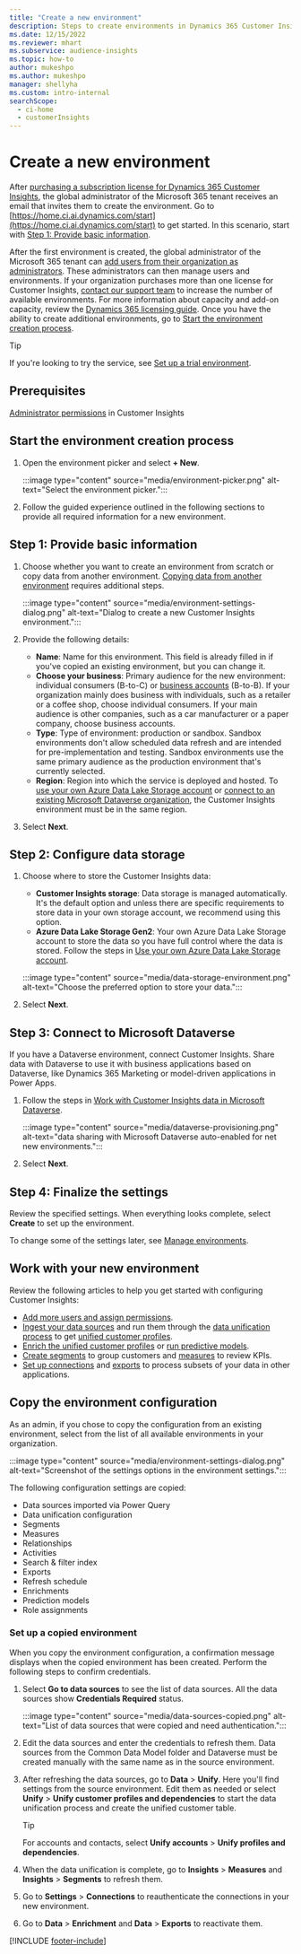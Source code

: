 ```yaml
---
title: "Create a new environment"
description: Steps to create environments in Dynamics 365 Customer Insights.
ms.date: 12/15/2022
ms.reviewer: mhart
ms.subservice: audience-insights
ms.topic: how-to
author: mukeshpo
ms.author: mukeshpo
manager: shellyha
ms.custom: intro-internal
searchScope: 
  - ci-home
  - customerInsights
---
```


# Create a new environment

After [purchasing a subscription license for Dynamics 365 Customer Insights](paid-license.md), the global administrator of the Microsoft 365 tenant receives an email that invites them to create the environment. Go to [https://home.ci.ai.dynamics.com/start](https://home.ci.ai.dynamics.com/start) to get started. In this scenario, start with [Step 1: Provide basic information](#step-1-provide-basic-information).

After the first environment is created, the global administrator of the Microsoft 365 tenant can [add users from their organization as administrators](permissions.md). These administrators can then manage users and environments. If your organization purchases more than one license for Customer Insights, [contact our support team](https://go.microsoft.com/fwlink/?linkid=2079641) to increase the number of available environments. For more information about capacity and add-on capacity, review the [Dynamics 365 licensing guide](https://go.microsoft.com/fwlink/?LinkId=866544). Once you have the ability to create additional environments, go to [Start the environment creation process](#start-the-environment-creation-process).

> [!TIP]
> If you're looking to try the service, see [Set up a trial environment](trial-signup.md).

## Prerequisites

[Administrator permissions](permissions.md) in Customer Insights

## Start the environment creation process

1. Open the environment picker and select **+ New**.
  
   :::image type="content" source="media/environment-picker.png" alt-text="Select the environment picker.":::

1. Follow the guided experience outlined in the following sections to provide all required information for a new environment.

## Step 1: Provide basic information

1. Choose whether you want to create an environment from scratch or copy data from another environment. [Copying data from another environment](#copy-the-environment-configuration) requires additional steps.

   :::image type="content" source="media/environment-settings-dialog.png" alt-text="Dialog to create a new Customer Insights environment.":::

1. Provide the following details:

   - **Name**: Name for this environment. This field is already filled in if you've copied an existing environment, but you can change it.
   - **Choose your business**: Primary audience for the new environment: individual consumers (B-to-C) or [business accounts](work-with-business-accounts.md) (B-to-B). If your organization mainly does business with individuals, such as a retailer or a coffee shop, choose individual consumers. If your main audience is other companies, such as a car manufacturer or a paper company, choose business accounts.
   - **Type**: Type of environment: production or sandbox. Sandbox environments don't allow scheduled data refresh and are intended for pre-implementation and testing. Sandbox environments use the same primary audience as the production environment that's currently selected.
   - **Region**: Region into which the service is deployed and hosted. To [use your own Azure Data Lake Storage account](own-data-lake-storage.md) or [connect to an existing Microsoft Dataverse organization](customer-insights-dataverse.md), the Customer Insights environment must be in the same region.

1. Select **Next**.

## Step 2: Configure data storage

1. Choose where to store the Customer Insights data:

   - **Customer Insights storage**: Data storage is managed automatically. It's the default option and unless there are specific requirements to store data in your own storage account, we recommend using this option.
   - **Azure Data Lake Storage Gen2**: Your own Azure Data Lake Storage account to store the data so you have full control where the data is stored. Follow the steps in [Use your own Azure Data Lake Storage account](own-data-lake-storage.md).

   :::image type="content" source="media/data-storage-environment.png" alt-text="Choose the preferred option to store your data.":::

1. Select **Next**.

## Step 3: Connect to Microsoft Dataverse

If you have a Dataverse environment, connect Customer Insights. Share data with Dataverse to use it with business applications based on Dataverse, like Dynamics 365 Marketing or model-driven applications in Power Apps.

1. Follow the steps in [Work with Customer Insights data in Microsoft Dataverse](customer-insights-dataverse.md).

   :::image type="content" source="media/dataverse-provisioning.png" alt-text="data sharing with Microsoft Dataverse auto-enabled for net new environments.":::

1. Select **Next**.

## Step 4: Finalize the settings

Review the specified settings. When everything looks complete, select **Create** to set up the environment.

To change some of the settings later, see [Manage environments](manage-environments.md).

## Work with your new environment

Review the following articles to help you get started with configuring Customer Insights:

- [Add more users and assign permissions](permissions.md).
- [Ingest your data sources](data-sources.md) and run them through the [data unification process](data-unification.md) to get [unified customer profiles](customer-profiles.md).
- [Enrich the unified customer profiles](enrichment-hub.md) or [run predictive models](predictions-overview.md).
- [Create segments](segments.md) to group customers and [measures](measures.md) to review KPIs.
- [Set up connections](connections.md) and [exports](export-destinations.md) to process subsets of your data in other applications.

## Copy the environment configuration

As an admin, if you chose to copy the configuration from an existing environment, select from the list of all available environments in your organization.

:::image type="content" source="media/environment-settings-dialog.png" alt-text="Screenshot of the settings options in the environment settings.":::

The following configuration settings are copied:

- Data sources imported via Power Query
- Data unification configuration
- Segments
- Measures
- Relationships
- Activities
- Search & filter index
- Exports
- Refresh schedule
- Enrichments
- Prediction models
- Role assignments

### Set up a copied environment

When you copy the environment configuration, a confirmation message displays when the copied environment has been created. Perform the following steps to confirm credentials.

1. Select **Go to data sources** to see the list of data sources. All the data sources show **Credentials Required** status.

   :::image type="content" source="media/data-sources-copied.png" alt-text="List of data sources that were copied and need authentication.":::

1. Edit the data sources and enter the credentials to refresh them. Data sources from the Common Data Model folder and Dataverse must be created manually with the same name as in the source environment.

1. After refreshing the data sources, go to **Data** > **Unify**. Here you'll find settings from the source environment. Edit them as needed or select **Unify** > **Unify customer profiles and dependencies** to start the data unification process and create the unified customer table.

   > [!TIP]
   > For accounts and contacts, select **Unify accounts** > **Unify profiles and dependencies**.

1. When the data unification is complete, go to **Insights** > **Measures** and **Insights** > **Segments** to refresh them.

1. Go to **Settings** > **Connections** to reauthenticate the connections in your new environment.

1. Go to **Data** > **Enrichment** and **Data** > **Exports** to reactivate them.

[!INCLUDE [footer-include](includes/footer-banner.md)]
